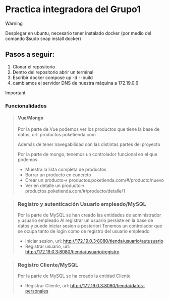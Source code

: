 # Practica integradora del Grupo1

> [!Warning]
> Desplegar en ubuntu, necesario tener instalado docker (por medio del comando $sudo snap install docker)

## Pasos a seguir:
1. Clonar el repositorio
2. Dentro del repositorio abrir un terminal
3. Escribir docker compose up -d --build
4. cambiamos el servidor DNS de nuestra máquina a 172.19.0.6

> [!Important]
> ### Funcionalidades
> > #### Vue/Mongo
> > Por la parte de Vue podemos ver los productos que tiene la base de datos, url: productos.poketienda.com
> >
> > Además de tener navegabilidad con las distintas partes del proyecto
> > 
> > Por la parte de mongo, tenemos un controlador funcional en el que podemos
> > * Muestra la lista completa de productos
> > * Borrar un producto en concreto
> > * Crear un producto-> productos.poketienda.com/#/producto/nuevo
> > * Ver en detalle un producto-> productos.poketienda.com/#/producto/detalle/1
>
> > ### Registro y autenticación Usuario empleado/MySQL
> > Por la parte de MySQL se han creado las entidades de administrador y usuario empleado
> > Al registrar un usuario persiste en la base de datos y puede iniciar sesion a posteriori
> > Tenemos un controlador que se ocupa tanto de login como de registro del usuario empleado
> > * Iniciar sesion, url: http://172.19.0.3:8080/tienda/usuario/autusuario
> > * Registrar usuario, url: http://172.19.0.3:8080/tienda/usuario/registro
>
> > ### Registro Cliente/MySQL
> > Por la parte de MySQL se ha creado la entidad Cliente
> > * Registrar Cliente, url: http://172.19.0.3:8080/tienda/datos-personales
